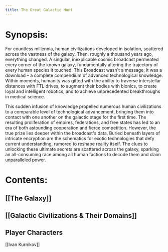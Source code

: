 ```yaml
---
title: The Great Galactic Hunt
---
```

# Synopsis:
For countless millennia, human civilizations developed in isolation, scattered across the vastness of the galaxy. Then, roughly a thousand years ago, everything changed. A singular, inexplicable cosmic broadcast permeated every corner of the known galaxy, fundamentally altering the trajectory of every human species it touched. This Broadcast wasn't a message; it was a download – a complete compendium of advanced technological knowledge. Within moments, humanity was gifted with the ability to traverse interstellar distances with FTL drives, to augment their bodies with bionics, to create loyal and intelligent robotics, and to achieve unprecedented breakthroughs in medical science.

This sudden infusion of knowledge propelled numerous human civilizations to a comparable level of technological advancement, bringing them into contact with one another on the galactic stage for the first time. The resulting proliferation of empires, federations, and free states has led to an era of both astounding cooperation and fierce competition. However, the true prize lies deeper within the broadcast's data. Buried beneath layers of intricate encryption are the schematics for exotic technologies that defy current understanding, rumored to reshape reality itself. The clues to unlocking these ultimate secrets are scattered across the galaxy, sparking an all-consuming race among all human factions to decode them and claim unparalleled power.
# Contents:
## [[The Galaxy]]
## [[Galactic Civilizations & Their Domains]]

## Player Characters
[[Ivan Kurnikov]] 